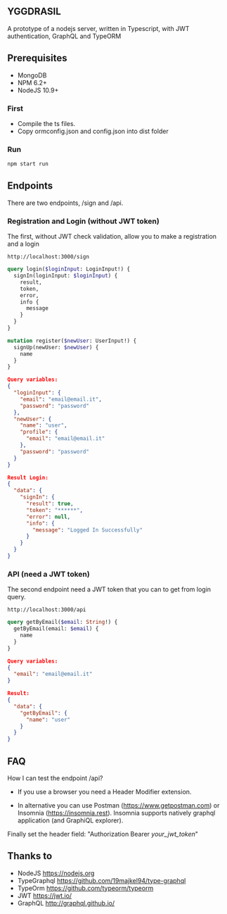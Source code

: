 ## YGGDRASIL
A prototype of a nodejs server, written in Typescript, with JWT authentication, GraphQL and TypeORM

## Prerequisites
* MongoDB
* NPM 6.2+
* NodeJS 10.9+

### First
* Compile the ts files.
* Copy ormconfig.json and config.json into dist folder

### Run
```bash
npm start run
```

## Endpoints

There are two endpoints, /sign and /api.

### Registration and Login (without JWT token)
The first, without JWT check validation, allow you to make a registration and a login
```
http://localhost:3000/sign
```
```graphql
query login($loginInput: LoginInput!) {
  signIn(loginInput: $loginInput) {
    result,
    token,
    error,
    info {
      message
    }
  }
}

mutation register($newUser: UserInput!) {
  signUp(newUser: $newUser) {
    name
  }
}
```
```json
Query variables:
{
  "loginInput": {
    "email": "email@email.it",
    "password": "password"
  },
  "newUser": {
    "name": "user",
    "profile": {
      "email": "email@email.it"
    },
    "password": "password"
  }
}
```
```json
Result Login:
{
  "data": {
    "signIn": {
      "result": true,
      "token": "******",
      "error": null,
      "info": {
        "message": "Logged In Successfully"
      }
    }
  }
}
```

### API (need a JWT token)
The second endpoint need a JWT token that you can to get from login query.

```
http://localhost:3000/api
```

```graphql
query getByEmail($email: String!) {
  getByEmail(email: $email) {
    name
  }
}
```
```json
Query variables:
{
  "email": "email@email.it"
}
```
```json
Result:
{
  "data": {
    "getByEmail": {
      "name": "user"
    }
  }
}
```

## FAQ
How I can test the endpoint /api?

* If you use a browser you need a Header Modifier extension. 

* In alternative you can use Postman (https://www.getpostman.com) or Insomnia (https://insomnia.rest). Insomnia supports natively graphql application (and GraphiQL explorer). 

Finally set the header field: "Authorization Bearer _your_jwt_token_"

## Thanks to
* NodeJS        https://nodejs.org
* TypeGraphql   https://github.com/19majkel94/type-graphql
* TypeOrm       https://github.com/typeorm/typeorm
* JWT           https://jwt.io/
* GraphQL       http://graphql.github.io/